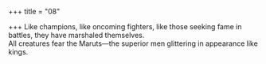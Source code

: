 +++
title = "08"

+++
Like champions, like oncoming fighters, like those seeking fame in  battles, they have marshaled themselves.  
All creatures fear the Maruts—the superior men glittering in appearance  like kings.  